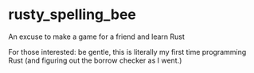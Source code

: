 # rusty_spelling_bee
An excuse to make a game for a friend and learn Rust

For those interested: be gentle, this is literally my first time programming Rust (and figuring out the borrow checker as I went.)
